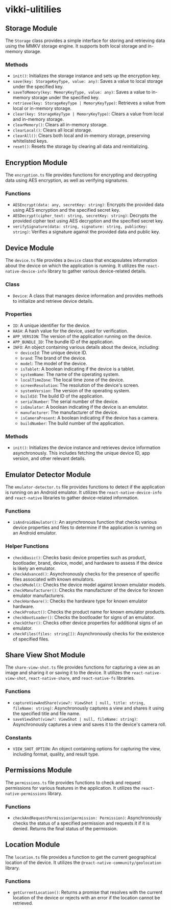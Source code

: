 # vikki-ulitilies

## Storage Module

The `Storage` class provides a simple interface for storing and retrieving data using the MMKV storage engine. It supports both local storage and in-memory storage.

### Methods

- `init()`: Initializes the storage instance and sets up the encryption key.
- `save(key: StorageKeyType, value: any)`: Saves a value to local storage under the specified key.
- `saveToMemory(key: MemoryKeyType, value: any)`: Saves a value to in-memory storage under the specified key.
- `retrieve(key: StorageKeyType | MemoryKeyType)`: Retrieves a value from local or in-memory storage.
- `clear(key: StorageKeyType | MemoryKeyType)`: Clears a value from local and in-memory storage.
- `clearMemory()`: Clears all in-memory storage.
- `clearLocal()`: Clears all local storage.
- `clearAll()`: Clears both local and in-memory storage, preserving whitelisted keys.
- `reset()`: Resets the storage by clearing all data and reinitializing.

## Encryption Module

The `encryption.ts` file provides functions for encrypting and decrypting data using AES encryption, as well as verifying signatures.

### Functions

- `AESEncrypt(data: any, secretKey: string)`: Encrypts the provided data using AES encryption and the specified secret key.
- `AESDecrypt(cipher_text: string, secretKey: string)`: Decrypts the provided cipher text using AES decryption and the specified secret key.
- `verifySignature(data: string, signature: string, publicKey: string)`: Verifies a signature against the provided data and public key.

## Device Module

The `device.ts` file provides a `Device` class that encapsulates information about the device on which the application is running. It utilizes the `react-native-device-info` library to gather various device-related details.

### Class

- `Device`: A class that manages device information and provides methods to initialize and retrieve device details.

### Properties

- `ID`: A unique identifier for the device.
- `HASH`: A hash value for the device, used for verification.
- `APP_VERSION`: The version of the application running on the device.
- `APP_BUNDLE_ID`: The bundle ID of the application.
- `INFO`: An object containing various details about the device, including:
  - `deviceId`: The unique device ID.
  - `brand`: The brand of the device.
  - `model`: The model of the device.
  - `isTablet`: A boolean indicating if the device is a tablet.
  - `systemName`: The name of the operating system.
  - `localTimeZone`: The local time zone of the device.
  - `screenResolution`: The resolution of the device's screen.
  - `systemVersion`: The version of the operating system.
  - `buildId`: The build ID of the application.
  - `serialNumber`: The serial number of the device.
  - `isEmulator`: A boolean indicating if the device is an emulator.
  - `manufacturer`: The manufacturer of the device.
  - `isCameraPresent`: A boolean indicating if the device has a camera.
  - `buildNumber`: The build number of the application.

### Methods

- `init()`: Initializes the device instance and retrieves device information asynchronously. This includes fetching the unique device ID, app version, and other relevant details.


## Emulator Detector Module

The `emulator-detector.ts` file provides functions to detect if the application is running on an Android emulator. It utilizes the `react-native-device-info` and `react-native` libraries to gather device-related information.

### Functions

- `isAndroidEmulator()`: An asynchronous function that checks various device properties and files to determine if the application is running on an Android emulator.

### Helper Functions

- `checkBasic()`: Checks basic device properties such as product, bootloader, brand, device, model, and hardware to assess if the device is likely an emulator.
- `checkAdvanced()`: Asynchronously checks for the presence of specific files associated with known emulators.
- `checkModel()`: Checks the device model against known emulator models.
- `checkManufacturer()`: Checks the manufacturer of the device for known emulator manufacturers.
- `checkHardware()`: Checks the hardware type for known emulator hardware.
- `checkProduct()`: Checks the product name for known emulator products.
- `checkBootLoader()`: Checks the bootloader for signs of an emulator.
- `checkOther()`: Checks other device properties for additional signs of an emulator.
- `checkFiles(files: string[])`: Asynchronously checks for the existence of specified files.

## Share View Shot Module

The `share-view-shot.ts` file provides functions for capturing a view as an image and sharing it or saving it to the device. It utilizes the `react-native-view-shot`, `react-native-share`, and `react-native-fs` libraries.

### Functions

- `captureViewAndShare(view?: ViewShot | null, title: string, fileName: string)`: Asynchronously captures a view and shares it using the specified title and file name.
- `saveViewShot(view?: ViewShot | null, fileName: string)`: Asynchronously captures a view and saves it to the device's camera roll.

### Constants

- `VIEW_SHOT_OPTION`: An object containing options for capturing the view, including format, quality, and result type.

## Permissions Module

The `permissions.ts` file provides functions to check and request permissions for various features in the application. It utilizes the `react-native-permissions` library.

### Functions

- `checkAndRequestPermission(permission: Permission)`: Asynchronously checks the status of a specified permission and requests it if it is denied. Returns the final status of the permission.

## Location Module

The `location.ts` file provides a function to get the current geographical location of the device. It utilizes the `@react-native-community/geolocation` library.

### Functions

- `getCurrentLocation()`: Returns a promise that resolves with the current location of the device or rejects with an error if the location cannot be retrieved.